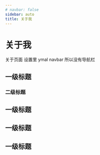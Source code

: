 ```yaml
---
# navbar: false
sidebar: auto
title: 关于我
---
```

# 关于我
关于页面
设置里 ymal  navbar 所以没有导航栏

## 一级标题
### 二级标题
## 一级标题
## 一级标题
## 一级标题
<Vssue :options="{ locale: 'zh' }" />
